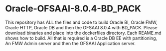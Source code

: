 # Oracle-OFSAAI-8.0.4-BD_PACK
This repository has ALL the files and code to build Oracle BI, Oracle FMW, Oracle HTTP, Oracle DB and then the OFSAAI 8.0.4 with BD_PACK.  Please download binaries and place into the dockerfiles directory.  Each REAME.md shows how to build.  All that is required is a Oracle DB EE with partitioning, An FMW Admin server and then the OFSAAI Application server.
